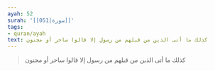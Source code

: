 ```yaml
---
ayah: 52
surah: '[[051|سورة]]'
tags:
- quran/ayah
text: كذلك ما أتى الذين من قبلهم من رسول إلا قالوا ساحر أو مجنون
---
```

> كذلك ما أتى الذين من قبلهم من رسول إلا قالوا ساحر أو مجنون
